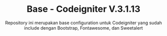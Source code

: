 <h1 align="center">Base - Codeigniter V.3.1.13</h1>
<p align="center">Repository ini merupakan base configuration untuk Codeigniter yang sudah include dengan Bootstrap, Fontawesome, dan Sweetalert</p>
